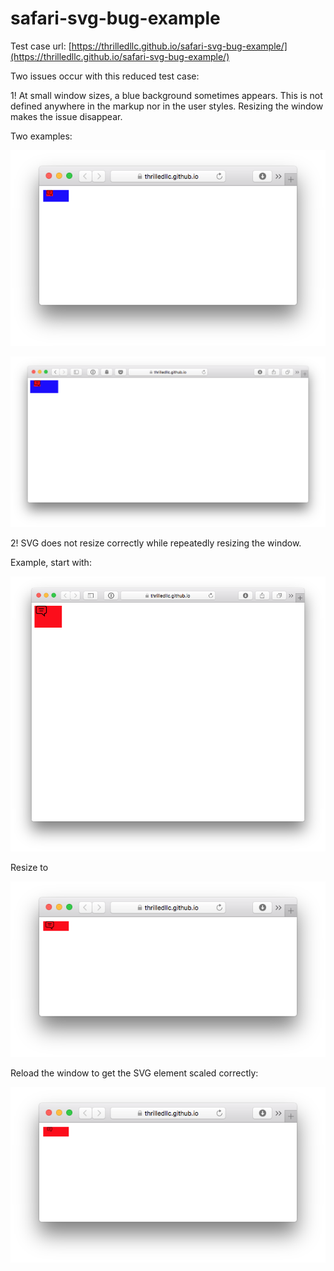 # safari-svg-bug-example

Test case url: [https://thrilledllc.github.io/safari-svg-bug-example/](https://thrilledllc.github.io/safari-svg-bug-example/)

Two issues occur with this reduced test case:

1! At small window sizes, a blue background sometimes appears. This is not defined anywhere in the markup nor in the user styles. Resizing the window makes the issue disappear.

Two examples:

![](screenshots/screenshot1.png)

![](screenshots/screenshot2.png)

2! SVG does not resize correctly while repeatedly resizing the window. 

Example, start with:

![](screenshots/screenshot3.png)

Resize to 

![](screenshots/screenshot4.png)

Reload the window to get the SVG element scaled correctly:

![](screenshots/screenshot5.png)
